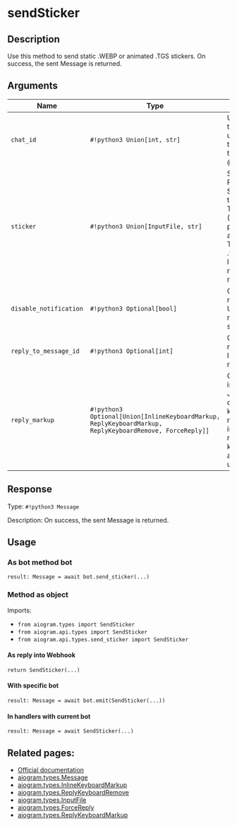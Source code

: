 # sendSticker

## Description

Use this method to send static .WEBP or animated .TGS stickers. On success, the sent Message is returned.


## Arguments

| Name | Type | Description |
| - | - | - |
| `chat_id` | `#!python3 Union[int, str]` | Unique identifier for the target chat or username of the target channel (in the format @channelusername) |
| `sticker` | `#!python3 Union[InputFile, str]` | Sticker to send. Pass a file_id as String to send a file that exists on the Telegram servers (recommended), pass an HTTP URL as a String for Telegram to get a .webp file from the Internet, or upload a new one using multipart/form-data. |
| `disable_notification` | `#!python3 Optional[bool]` | Optional. Sends the message silently. Users will receive a notification with no sound. |
| `reply_to_message_id` | `#!python3 Optional[int]` | Optional. If the message is a reply, ID of the original message |
| `reply_markup` | `#!python3 Optional[Union[InlineKeyboardMarkup, ReplyKeyboardMarkup, ReplyKeyboardRemove, ForceReply]]` | Optional. Additional interface options. A JSON-serialized object for an inline keyboard, custom reply keyboard, instructions to remove reply keyboard or to force a reply from the user. |



## Response

Type: `#!python3 Message`

Description: On success, the sent Message is returned.


## Usage


### As bot method bot

```python3
result: Message = await bot.send_sticker(...)
```

### Method as object

Imports:

- `from aiogram.types import SendSticker`
- `from aiogram.api.types import SendSticker`
- `from aiogram.api.types.send_sticker import SendSticker`

#### As reply into Webhook
```python3
return SendSticker(...)
```

#### With specific bot
```python3
result: Message = await bot.emit(SendSticker(...))
```

#### In handlers with current bot
```python3
result: Message = await SendSticker(...)
```


## Related pages:

- [Official documentation](https://core.telegram.org/bots/api#sendsticker)
- [aiogram.types.Message](../types/message.md)
- [aiogram.types.InlineKeyboardMarkup](../types/inline_keyboard_markup.md)
- [aiogram.types.ReplyKeyboardRemove](../types/reply_keyboard_remove.md)
- [aiogram.types.InputFile](../types/input_file.md)
- [aiogram.types.ForceReply](../types/force_reply.md)
- [aiogram.types.ReplyKeyboardMarkup](../types/reply_keyboard_markup.md)
